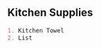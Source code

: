 ## Kitchen Supplies


 <!--- ### Markdown \n Markdown is a lightweight and easy-to-use syntax for styling your writing. It includes conventions for
 --->

```markdown
1. Kitchen Towel
2. List


```

